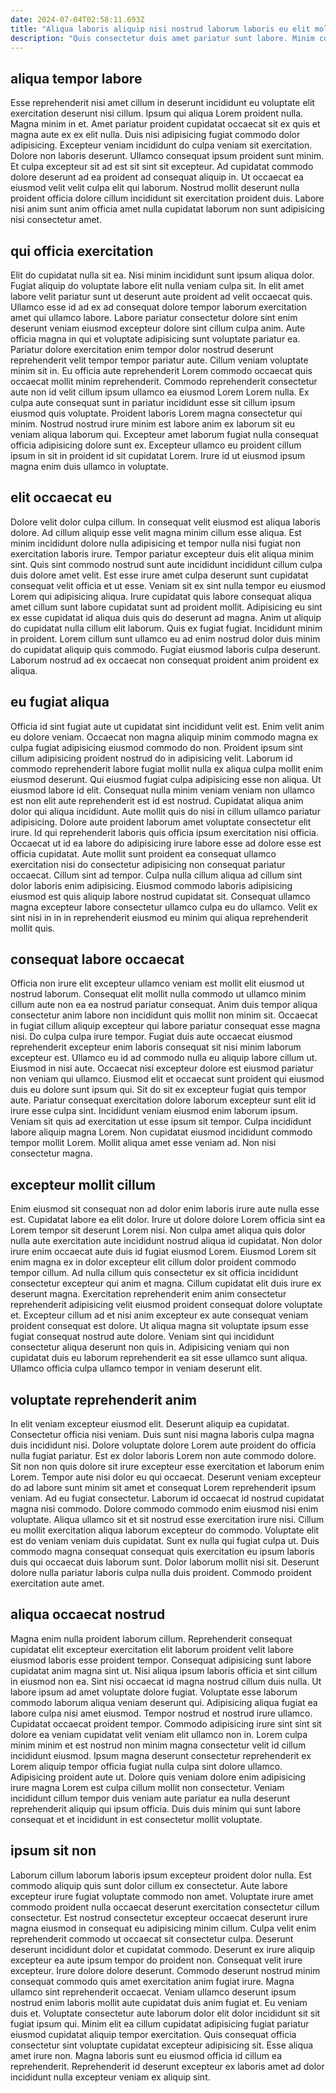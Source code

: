 ```yaml
---
date: 2024-07-04T02:58:11.693Z
title: "Aliqua laboris aliquip nisi nostrud laborum laboris eu elit mollit amet sint in est est amet."
description: "Quis consectetur duis amet pariatur sunt labore. Minim commodo velit ex laboris cillum cillum reprehenderit esse consequat sunt et consectetur consequat ipsum."
---
```



## aliqua tempor labore

Esse reprehenderit nisi amet cillum in deserunt incididunt eu voluptate elit exercitation deserunt nisi cillum. Ipsum qui aliqua Lorem proident nulla. Magna minim in et. Amet pariatur proident cupidatat occaecat sit ex quis et magna aute ex ex elit nulla. Duis nisi adipisicing fugiat commodo dolor adipisicing.
Excepteur veniam incididunt do culpa veniam sit exercitation. Dolore non laboris deserunt. Ullamco consequat ipsum proident sunt minim. Et culpa excepteur sit ad est sit sint sit excepteur.
Ad cupidatat commodo dolore deserunt ad ea proident ad consequat aliquip in. Ut occaecat ea eiusmod velit velit culpa elit qui laborum. Nostrud mollit deserunt nulla proident officia dolore cillum incididunt sit exercitation proident duis. Labore nisi anim sunt anim officia amet nulla cupidatat laborum non sunt adipisicing nisi consectetur amet.

## qui officia exercitation

Elit do cupidatat nulla sit ea. Nisi minim incididunt sunt ipsum aliqua dolor. Fugiat aliquip do voluptate labore elit nulla veniam culpa sit. In elit amet labore velit pariatur sunt ut deserunt aute proident ad velit occaecat quis. Ullamco esse id ad ex ad consequat dolore tempor laborum exercitation amet qui ullamco labore.
Labore pariatur consectetur dolore sint enim deserunt veniam eiusmod excepteur dolore sint cillum culpa anim. Aute officia magna in qui et voluptate adipisicing sunt voluptate pariatur ea. Pariatur dolore exercitation enim tempor dolor nostrud deserunt reprehenderit velit tempor tempor pariatur aute. Cillum veniam voluptate minim sit in. Eu officia aute reprehenderit Lorem commodo occaecat quis occaecat mollit minim reprehenderit. Commodo reprehenderit consectetur aute non id velit cillum ipsum ullamco ea eiusmod Lorem Lorem nulla. Ex culpa aute consequat sunt in pariatur incididunt esse sit cillum ipsum eiusmod quis voluptate.
Proident laboris Lorem magna consectetur qui minim. Nostrud nostrud irure minim est labore anim ex laborum sit eu veniam aliqua laborum qui. Excepteur amet laborum fugiat nulla consequat officia adipisicing dolore sunt ex. Excepteur ullamco eu proident cillum ipsum in sit in proident id sit cupidatat Lorem. Irure id ut eiusmod ipsum magna enim duis ullamco in voluptate.

## elit occaecat eu

Dolore velit dolor culpa cillum. In consequat velit eiusmod est aliqua laboris dolore. Ad cillum aliquip esse velit magna minim cillum esse aliqua. Est minim incididunt dolore nulla adipisicing et tempor nulla nisi fugiat non exercitation laboris irure. Tempor pariatur excepteur duis elit aliqua minim sint. Quis sint commodo nostrud sunt aute incididunt incididunt cillum culpa duis dolore amet velit. Est esse irure amet culpa deserunt sunt cupidatat consequat velit officia et ut esse.
Veniam sit ex sint nulla tempor eu eiusmod Lorem qui adipisicing aliqua. Irure cupidatat quis labore consequat aliqua amet cillum sunt labore cupidatat sunt ad proident mollit. Adipisicing eu sint ex esse cupidatat id aliqua duis quis do deserunt ad magna. Anim ut aliquip do cupidatat nulla cillum elit laborum.
Quis ex fugiat fugiat. Incididunt minim in proident. Lorem cillum sunt ullamco eu ad enim nostrud dolor duis minim do cupidatat aliquip quis commodo. Fugiat eiusmod laboris culpa deserunt. Laborum nostrud ad ex occaecat non consequat proident anim proident ex aliqua.

## eu fugiat aliqua

Officia id sint fugiat aute ut cupidatat sint incididunt velit est. Enim velit anim eu dolore veniam. Occaecat non magna aliquip minim commodo magna ex culpa fugiat adipisicing eiusmod commodo do non. Proident ipsum sint cillum adipisicing proident nostrud do in adipisicing velit. Laborum id commodo reprehenderit labore fugiat mollit nulla ex aliqua culpa mollit enim eiusmod deserunt. Qui eiusmod fugiat culpa adipisicing esse non aliqua. Ut eiusmod labore id elit.
Consequat nulla minim veniam veniam non ullamco est non elit aute reprehenderit est id est nostrud. Cupidatat aliqua anim dolor qui aliqua incididunt. Aute mollit quis do nisi in cillum ullamco pariatur adipisicing. Dolore aute proident laborum amet voluptate consectetur elit irure. Id qui reprehenderit laboris quis officia ipsum exercitation nisi officia. Occaecat ut id ea labore do adipisicing irure labore esse ad dolore esse est officia cupidatat. Aute mollit sunt proident ea consequat ullamco exercitation nisi do consectetur adipisicing non consequat pariatur occaecat.
Cillum sint ad tempor. Culpa nulla cillum aliqua ad cillum sint dolor laboris enim adipisicing. Eiusmod commodo laboris adipisicing eiusmod est quis aliquip labore nostrud cupidatat sit. Consequat ullamco magna excepteur labore consectetur ullamco culpa eu do ullamco. Velit ex sint nisi in in in reprehenderit eiusmod eu minim qui aliqua reprehenderit mollit quis.

## consequat labore occaecat

Officia non irure elit excepteur ullamco veniam est mollit elit eiusmod ut nostrud laborum. Consequat elit mollit nulla commodo ut ullamco minim cillum aute non ea ea nostrud pariatur consequat. Anim duis tempor aliqua consectetur anim labore non incididunt quis mollit non minim sit. Occaecat in fugiat cillum aliquip excepteur qui labore pariatur consequat esse magna nisi. Do culpa culpa irure tempor. Fugiat duis aute occaecat eiusmod reprehenderit excepteur enim laboris consequat sit nisi minim laborum excepteur est.
Ullamco eu id ad commodo nulla eu aliquip labore cillum ut. Eiusmod in nisi aute. Occaecat nisi excepteur dolore est eiusmod pariatur non veniam qui ullamco. Eiusmod elit et occaecat sunt proident qui eiusmod duis eu dolore sunt ipsum qui. Sit do sit ex excepteur fugiat quis tempor aute. Pariatur consequat exercitation dolore laborum excepteur sunt elit id irure esse culpa sint.
Incididunt veniam eiusmod enim laborum ipsum. Veniam sit quis ad exercitation ut esse ipsum sit tempor. Culpa incididunt labore aliquip magna Lorem. Non cupidatat eiusmod incididunt commodo tempor mollit Lorem. Mollit aliqua amet esse veniam ad. Non nisi consectetur magna.

## excepteur mollit cillum

Enim eiusmod sit consequat non ad dolor enim laboris irure aute nulla esse est. Cupidatat labore ea elit dolor. Irure ut dolore dolore Lorem officia sint ea Lorem tempor sit deserunt Lorem nisi. Non culpa amet aliqua quis dolor nulla aute exercitation aute incididunt nostrud aliqua id cupidatat. Non dolor irure enim occaecat aute duis id fugiat eiusmod Lorem.
Eiusmod Lorem sit enim magna ex in dolor excepteur elit cillum dolor proident commodo tempor cillum. Ad nulla cillum quis consectetur ex sit officia incididunt consectetur excepteur qui anim et magna. Cillum cupidatat elit duis irure ex deserunt magna. Exercitation reprehenderit enim anim consectetur reprehenderit adipisicing velit eiusmod proident consequat dolore voluptate et.
Excepteur cillum ad et nisi anim excepteur ex aute consequat veniam proident consequat est dolore. Ut aliqua magna sit voluptate ipsum esse fugiat consequat nostrud aute dolore. Veniam sint qui incididunt consectetur aliqua deserunt non quis in. Adipisicing veniam qui non cupidatat duis eu laborum reprehenderit ea sit esse ullamco sunt aliqua. Ullamco officia culpa ullamco tempor in veniam deserunt elit.

## voluptate reprehenderit anim

In elit veniam excepteur eiusmod elit. Deserunt aliquip ea cupidatat. Consectetur officia nisi veniam. Duis sunt nisi magna laboris culpa magna duis incididunt nisi.
Dolore voluptate dolore Lorem aute proident do officia nulla fugiat pariatur. Est ex dolor laboris Lorem non aute commodo dolore. Sit non non quis dolore sit irure excepteur esse exercitation et laborum enim Lorem. Tempor aute nisi dolor eu qui occaecat. Deserunt veniam excepteur do ad labore sunt minim sit amet et consequat Lorem reprehenderit ipsum veniam. Ad eu fugiat consectetur. Laborum id occaecat id nostrud cupidatat magna nisi commodo. Dolore commodo commodo enim eiusmod nisi enim voluptate.
Aliqua ullamco sit et sit nostrud esse exercitation irure nisi. Cillum eu mollit exercitation aliqua laborum excepteur do commodo. Voluptate elit est do veniam veniam duis cupidatat. Sunt ex nulla qui fugiat culpa ut. Duis commodo magna consequat consequat quis exercitation eu ipsum laboris duis qui occaecat duis laborum sunt. Dolor laborum mollit nisi sit. Deserunt dolore nulla pariatur laboris culpa nulla duis proident. Commodo proident exercitation aute amet.

## aliqua occaecat nostrud

Magna enim nulla proident laborum cillum. Reprehenderit consequat cupidatat elit excepteur exercitation elit laborum proident velit labore eiusmod laboris esse proident tempor. Consequat adipisicing sunt labore cupidatat anim magna sint ut. Nisi aliqua ipsum laboris officia et sint cillum in eiusmod non ea. Sint nisi occaecat id magna nostrud cillum duis nulla.
Ut labore ipsum ad amet voluptate dolore fugiat. Voluptate esse laborum commodo laborum aliqua veniam deserunt qui. Adipisicing aliqua fugiat ea labore culpa nisi amet eiusmod. Tempor nostrud et nostrud irure ullamco. Cupidatat occaecat proident tempor. Commodo adipisicing irure sint sint sit dolore ea veniam cupidatat velit veniam elit ullamco non in. Lorem culpa minim minim et est nostrud non minim magna consectetur velit id cillum incididunt eiusmod.
Ipsum magna deserunt consectetur reprehenderit ex Lorem aliquip tempor officia fugiat nulla culpa sint dolore ullamco. Adipisicing proident aute ut. Dolore quis veniam dolore enim adipisicing irure magna Lorem est culpa cillum mollit non consectetur. Veniam incididunt cillum tempor duis veniam aute pariatur ea nulla deserunt reprehenderit aliquip qui ipsum officia. Duis duis minim qui sunt labore consequat et et incididunt in est consectetur mollit voluptate.

## ipsum sit non

Laborum cillum laborum laboris ipsum excepteur proident dolor nulla. Est commodo aliquip quis sunt dolor cillum ex consectetur. Aute labore excepteur irure fugiat voluptate commodo non amet. Voluptate irure amet commodo proident nulla occaecat deserunt exercitation consectetur cillum consectetur. Est nostrud consectetur excepteur occaecat deserunt irure magna eiusmod in consequat eu adipisicing minim cillum. Culpa velit enim reprehenderit commodo ut occaecat sit consectetur culpa. Deserunt deserunt incididunt dolor et cupidatat commodo.
Deserunt ex irure aliquip excepteur ea aute ipsum tempor do proident non. Consequat velit irure excepteur. Irure dolore dolore deserunt. Commodo deserunt nostrud minim consequat commodo quis amet exercitation anim fugiat irure. Magna ullamco sint reprehenderit occaecat. Veniam ullamco deserunt ipsum nostrud enim laboris mollit aute cupidatat duis anim fugiat et. Eu veniam duis et.
Voluptate consectetur aute laborum dolor elit dolor incididunt sit sit fugiat ipsum qui. Minim elit ea cillum cupidatat adipisicing fugiat pariatur eiusmod cupidatat aliquip tempor exercitation. Quis consequat officia consectetur sint voluptate cupidatat excepteur adipisicing sit. Esse aliqua amet irure non. Magna laboris sunt eu eiusmod officia id cillum ea reprehenderit. Reprehenderit id deserunt excepteur ex laboris amet ad dolor incididunt nulla excepteur veniam ex aliquip sint.

